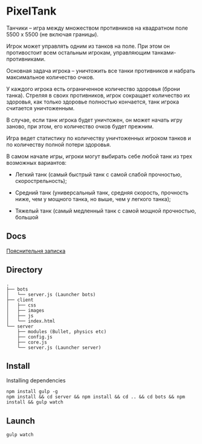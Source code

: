 # PixelTank

Танчики – игра между множеством противников на квадратном поле 5500 x 5500 (не включая границы).

Игрок может управлять одним из танков на поле. При этом он противостоит всем остальным игрокам, управляющим танками-противниками.

Основная задача игрока – уничтожить все танки противников и набрать максимальное количество очков.

У каждого игрока есть ограниченное количество здоровья (брони танка). Стреляя в своих противников, игрок сокращает количество их здоровья, как только здоровье полностью кончается, танк игрока считается уничтоженным.

В случае, если танк игрока будет уничтожен, он может начать игру заново, при этом, его количество очков будет прежним.

Игра ведет статистику по количеству уничтоженных игроком танков и по количеству полной потери здоровья.

В самом начале игры, игроки могут выбирать себе любой танк из трех возможных вариантов:

* Легкий танк (самый быстрый танк с самой слабой прочностью, скорострельность);

* Средний танк (универсальный танк, средняя скорость, прочность ниже, чем у мощного танка, но выше, чем у легкого танка);

* Тяжелый танк (самый медленный танк с самой мощной прочностью, большой

## Docs

[Пояснительня записка][1]

[1]: https://docs.google.com/document/d/1uzHMWpqd1MHxMHRABPfHjbV0-8PezXRKPvwEwFB1-_A

## Directory
```
.
├── bots
│   └── server.js (Launcher bots)
├── client
│   ├── css
│   ├── images
│   ├── js
│   └── index.html
└── server
    ├── modules (Bullet, physics etc)
    ├── config.js
    ├── core.js
    └── server.js (Launcher server)
```

## Install
Installing dependencies
```
npm install gulp -g
npm install && cd server && npm install && cd .. && cd bots && npm install && gulp watch
```
## Launch
```
gulp watch
```
